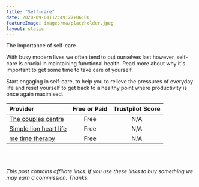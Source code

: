 ```yaml
---
title: "Self-care"
date: 2020-09-01T12:49:27+06:00
featureImage: images/ma/placeholder.jpeg
layout: static
---
```


The importance of self-care

With busy modern lives we often tend to put ourselves last however, self-care is crucial in maintaining functional health. Read more about why it's important to get some time to take care of yourself.

Start engaging in self-care, to help you to relieve the pressures of everyday life and reset yourself to get back to a healthy point where productivity is once again maximised.

| Provider      | Free or Paid  |  Trustpilot Score  |
| :-----------          | :--------------:      |  :--------------:         |
| [The couples centre](https://www.thecouplescenter.org/why-self-care-is-so-important-for-longevity-and-wellness/) | Free | N/A
| [Simple lion heart life](https://simplelionheartlife.com/how-to-slow-down/) | Free | N/A
| [me time therapy](https://www.me-time-therapy.co.uk/me-time-activities-to-try/) | Free | N/A
  

<br/><br/>

*This post contains affiliate links. If you use these links to buy something we may
earn a commission. Thanks.*






